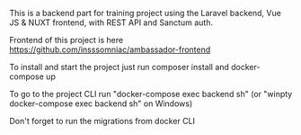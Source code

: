 This is a backend part for training project using the Laravel backend, Vue JS & NUXT frontend, with REST API and Sanctum auth.

Frontend of this project is here https://github.com/insssomniac/ambassador-frontend

To install and start the project just run composer install and docker-compose up

To go to the project CLI run "docker-compose exec backend sh" (or "winpty docker-compose exec backend sh" on Windows)

Don't forget to run the migrations from docker CLI

